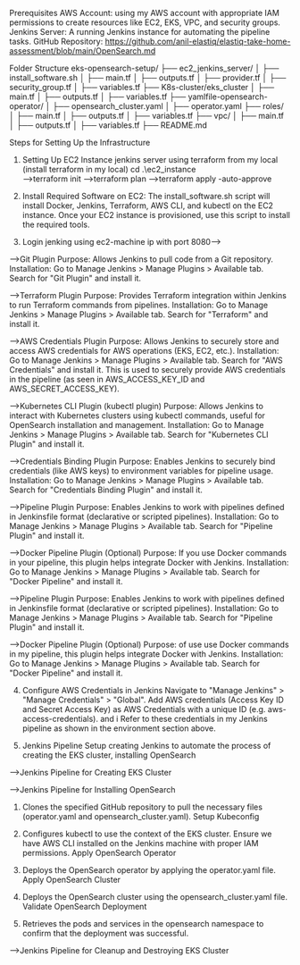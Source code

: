 Prerequisites
AWS Account: using my AWS account with appropriate IAM permissions to create resources like EC2, EKS, VPC, and security groups.
Jenkins Server: A running Jenkins instance for automating the pipeline tasks.
GitHub Repository: https://github.com/anil-elastiq/elastiq-take-home-assessment/blob/main/OpenSearch.md

Folder Structure
eks-opensearch-setup/
├── ec2_jenkins_server/
│   ├── install_software.sh
│   ├── main.tf
│   ├── outputs.tf
│   ├── provider.tf
│   ├── security_group.tf
│   ├── variables.tf
├── K8s-cluster/eks_cluster
│   ├── main.tf
│   ├── outputs.tf
│   ├── variables.tf
├── yamlfile-opensearch-operator/
│   ├── opensearch_cluster.yaml
│   ├── operator.yaml
├── roles/
│   ├── main.tf
│   ├── outputs.tf
│   ├── variables.tf
├── vpc/
│   ├── main.tf
│   ├── outputs.tf
│   ├── variables.tf
├── README.md

Steps for Setting Up the Infrastructure
1. Setting Up EC2 Instance jenkins server using terraform from my local (install terraform in my local)
cd .\ec2_instance\
-->terraform init
-->terraform plan
-->terraform apply -auto-approve

2. Install Required Software on EC2:
The install_software.sh script will install Docker, Jenkins, Terraform, AWS CLI, and kubectl on the EC2 instance.
Once your EC2 instance is provisioned, use this script to install the required tools.

3. Login jenking using ec2-machine ip with port 8080-->

-->Git Plugin
Purpose: Allows Jenkins to pull code from a Git repository.
Installation:
Go to Manage Jenkins > Manage Plugins > Available tab.
Search for "Git Plugin" and install it.

-->Terraform Plugin
Purpose: Provides Terraform integration within Jenkins to run Terraform commands from pipelines.
Installation:
Go to Manage Jenkins > Manage Plugins > Available tab.
Search for "Terraform" and install it.

-->AWS Credentials Plugin
Purpose: Allows Jenkins to securely store and access AWS credentials for AWS operations (EKS, EC2, etc.).
Installation:
Go to Manage Jenkins > Manage Plugins > Available tab.
Search for "AWS Credentials" and install it.
This is used to securely provide AWS credentials in the pipeline (as seen in AWS_ACCESS_KEY_ID and AWS_SECRET_ACCESS_KEY).

-->Kubernetes CLI Plugin (kubectl plugin)
Purpose: Allows Jenkins to interact with Kubernetes clusters using kubectl commands, useful for OpenSearch installation and management.
Installation:
Go to Manage Jenkins > Manage Plugins > Available tab.
Search for "Kubernetes CLI Plugin" and install it.

-->Credentials Binding Plugin
Purpose: Enables Jenkins to securely bind credentials (like AWS keys) to environment variables for pipeline usage.
Installation:
Go to Manage Jenkins > Manage Plugins > Available tab.
Search for "Credentials Binding Plugin" and install it.

-->Pipeline Plugin
Purpose: Enables Jenkins to work with pipelines defined in Jenkinsfile format (declarative or scripted pipelines).
Installation:
Go to Manage Jenkins > Manage Plugins > Available tab.
Search for "Pipeline Plugin" and install it.

-->Docker Pipeline Plugin (Optional)
Purpose: If you use Docker commands in your pipeline, this plugin helps integrate Docker with Jenkins.
Installation:
Go to Manage Jenkins > Manage Plugins > Available tab.
Search for "Docker Pipeline" and install it.

-->Pipeline Plugin
Purpose: Enables Jenkins to work with pipelines defined in Jenkinsfile format (declarative or scripted pipelines).
Installation:
Go to Manage Jenkins > Manage Plugins > Available tab.
Search for "Pipeline Plugin" and install it.

-->Docker Pipeline Plugin (Optional)
Purpose: of use use Docker commands in my  pipeline, this plugin helps integrate Docker with Jenkins.
Installation:
Go to Manage Jenkins > Manage Plugins > Available tab.
Search for "Docker Pipeline" and install it.

4. Configure AWS Credentials in Jenkins
Navigate to "Manage Jenkins" > "Manage Credentials" > "Global".
Add AWS credentials (Access Key ID and Secret Access Key) as AWS Credentials with a unique ID (e.g. aws-access-credentials).
and i Refer to these credentials in my  Jenkins pipeline as shown in the environment section above.


5. Jenkins Pipeline Setup
creating  Jenkins to automate the process of creating the EKS cluster, installing OpenSearch

-->Jenkins Pipeline for Creating EKS Cluster

-->Jenkins Pipeline for Installing OpenSearch

1. Clones the specified GitHub repository to pull the necessary files (operator.yaml and opensearch_cluster.yaml).
Setup Kubeconfig

2. Configures kubectl to use the context of the EKS cluster. Ensure we  have AWS CLI installed on the Jenkins machine with proper IAM permissions.
Apply OpenSearch Operator

3. Deploys the OpenSearch operator by applying the operator.yaml file.
Apply OpenSearch Cluster

4. Deploys the OpenSearch cluster using the opensearch_cluster.yaml file.
Validate OpenSearch Deployment

5. Retrieves the pods and services in the opensearch namespace to confirm that the deployment was successful.

-->Jenkins Pipeline for Cleanup and Destroying EKS Cluster